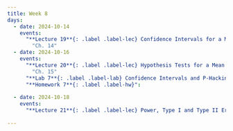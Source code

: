 ```yaml
---
title: Week 8
days:
  - date: 2024-10-14
    events:
      "**Lecture 19**{: .label .label-lec} Confidence Intervals for a Mean with Known Standard Deviation ":
        "Ch. 14"
  - date: 2024-10-16
    events:
      "**Lecture 20**{: .label .label-lec} Hypothesis Tests for a Mean with Known Standard Deviation ": 
        "Ch. 15"
      "**Lab 7**{: .label .label-lab} Confidence Intervals and P-Hacking (Due Oct 18th)":
      "**Homework 7**{: .label .label-hw}":
      
  - date: 2024-10-18
    events:
      "**Lecture 21**{: .label .label-lec} Power, Type I and Type II Error, Sample Size ":
      
---
```

